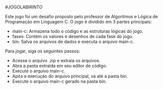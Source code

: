 #JOGOLABIRINTO

Este jogo foi um desafio proposto pelo professor de Algoritmos e Lógica de Programação em Linguagem C. O jogo é dividido em 3 partes principais:

 - main-c: Armazena todo o código e as estruturas lógicas do jogo.
 - fases: Contém os valores e desenhos de cada fase do jogo.
 - bin: Salva os arquivos de dados e executa o arquivo main-c.
   
Para jogar, siga os seguintes passos:

 - Acesse o arquivo .zip e extraia os arquivos.
 - Abra a pasta extraída em seu editor de código.
 - Execute o arquivo main-c.
 - Após a execução do arquivo principal, vá até a pasta bin.
 - Execute o arquivo main-c gerado na pasta bin.
